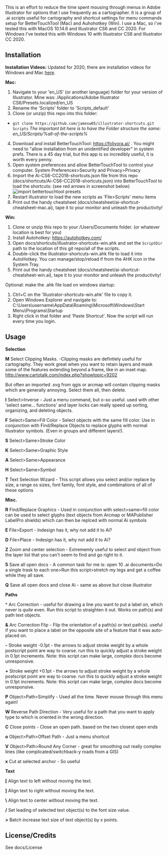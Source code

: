 This is an effort to reduce the time spent mousing through menus in Adobe Illustrator for options that I use frequently as a cartographer. It is a group of .ai scripts useful for cartography and shortcut settings for menu commands setup for BetterTouchTool (Mac) and Auhohotkey (Win). I use a Mac, so i've tested this with MacOS 10.14.6 and Illustrator CS6 and CC 2020. For Windows I've tested this with Windows 10 with Illustrator CS6 and Illustrator CC 2020.

## Installation
**Installation Videos:**
Updated for 2020, there are installation videos for Windows and Mac [here](https://downfallnotes.com/index.php/2020/10/03/install-scripts-shortcuts-cartography-illustrator-2020/).

**Mac:**

1. Navigate to your 'en_US' (or another language) folder for your version of Illustrator. Mine was: /Applications/Adobe Illustrator CS6/Presets.localized/en_US
2. Rename the 'Scripts' folder to 'Scripts_default' 
3. Clone (or unzip) this repo into this folder: 
  * `git clone https://github.com/jamesw05/illustrator-shortcuts.git Scripts`
  *The important bit here is to have the Folder structure the same: en_US/Scripts/%all-of-the-scripts%*
4. Download and install BetterTouchTool: https://folivora.ai/ . You might need to "allow installation from an unidentified developer" in system prefs. There is a 45 day trial, but this app is so incredibly useful, it is worth every penny.
5. Open system preferences and allow BetterTouchTool to control your computer. System Preferences>Security and Privacy>Privacy
6. Import the Ai-CS6-CC2018-shortcuts.json file from this repo (docs/shortcuts/Ai-CS6-CC2018-shortcuts.json) into BetterTouchTool to load the shortcuts: (see red arrows in screenshot below)
![import bettertouchtool presets](https://user-images.githubusercontent.com/799232/95912832-99020500-0d60-11eb-85bc-ce7da3223330.png "import bettertouchtool presets")
7. Restart illustrator to load the new scripts as 'File>Scripts' menu items
8. Print out the handy cheatsheet (docs/cheatsheet/ai-shortcut-cheatsheet-mac.ai), tape it to your monitor and unleash the productivity! 


**Win:**

1. Clone or unzip this repo to your /Users/Documents folder. (or whatever location is best for you)
2. Install Autohotkey: https://autohotkey.com/
3. Open docs/shortcuts/illustrator-shortcuts-win.ahk and set the `ScriptDir` path to the location of this git repo/all of the scripts.
4. Double-click the illustrator-shortcuts-win.ahk file to load it into AutoHotkey. You can manage/stop/reload if from the AHK icon in the System Tray.
5. Print out the handy cheatsheet (docs/cheatsheet/ai-shortcut-cheatsheet-win.ai), tape it to your monitor and unleash the productivity! 

Optional: make the .ahk file load on windows startup:
1. Ctrl+C on the 'Illustrator-shortcuts-win.ahk' file to copy it.
2. Open Windows Explorer and navigate to: C:\Users\username\AppData\Roaming\Microsoft\Windows\Start Menu\Programs\Startup
3. Right click in that folder and 'Paste Shortcut'. Now the script will run every time you login. 

## Usage

**Selection**

**M**
Select Clipping Masks. -Clipping masks are defintiely useful for cartography. They work great when you want to retain layers and mask some of the features extending beyond a frame, like in an inset map. http://www.cartotalk.com/index.php?showtopic=9202

But often an imported .svg from qgis or arcmap will contain clipping masks which are generally annoying. Select them all, then delete. 

**I**
Select>Inverse - Just a menu command, but o-so useful. used with other 'select same... functions' and layer locks can really speed up sorting, organizing, and deleting objects.

**F**
Select>Same>Fill Color - Select objects with the same fill color. Use in conjunction with Find/Replace Objects to replace glyphs with normal Illustrator symbols. (Even in groups and different layers!).

**S**
Select>Same>Stroke Color

**K**
Select>Same>Graphic Style

**A**
Select>Same>Appearance

**H**
Select>Same>Symbol

**T**
Text Selection Wizard - This script allows you select and/or replace by size, a range os sizes, font family, font style, and combinations of all of these options

**Misc.**

**R**
Find/Replace Graphics - Used in conjunction with select>same>fill color can be used to select glyphs (text objects from Arcmap or MAPublisher LabelPro shields) which can then be replced with normal Ai symbols

**E**
File>Export - Indesign has it, why not add it to Ai?

**D**
File>Place - Indesign has it, why not add it to Ai?

**Z**
Zoom and center selection - Extrememly useful to select and object from the layer list that you can't seem to find and go right to it.

**5**
Save all open docs - A common task for me is: open 10 .ai documents>Do a single trask to each one>Run this script>stretch my legs and get a coffee while they all save.

**Q**
Save all open docs and close Ai - same as above but close illustrator

**Paths**

**^**
Arc Correction - useful for drawing a line you want to put a label on, which never is *quite* even. Run this script to straighten it out. Works on path(s) and path text objects.

**&**
Arc Correction Flip - Flip the orientation of a path(s) or text path(s). useful if you want to place a label on the opposite site of a feature that it was auto-placed on. 

**-**
Stroke weight -0.1pt - the arrows to adjust stroke weight by a whole postscript point are way to coarse. run this to quickly adjust a stroke weight in 0.1pt increments. Note: this script can make large, complex docs become unresponsive.

**+**
Stroke weight +0.1pt - the arrows to adjust stroke weight by a whole postscript point are way to coarse. run this to quickly adjust a stroke weight in 0.1pt increments. Note: this script can make large, complex docs become unresponsive.

**P**
Object>Path>Simplify - Used all the time. Never mouse through this menu again!

**W**
Reverse Path Direction - Very useful for a path that you want to apply type to which is oriented in the wrong direction. 

**C**
Close points - Close an open path. based on the two closest open ends

**o**
Object>Path>Offset Path - Just a menu shortcut

**V**
Object>Path>Round Any Corner - great for smoothing out really complex lines (like complicated/switchback-y roads from a GIS)

**x**
Cut at selected anchor - So useful

**Text**

**[**
Align text to left without moving the text.

**]**
Align text to right without moving the text.

**\\**
Align text to center without moving the text.

**/**
Set leading of selected text object(s) to the font size value.

**>**
Batch increase text size of text object(s) by x points.

## License/Credits
See docs/License

